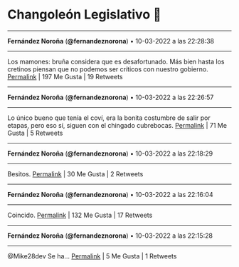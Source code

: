 # Changoleón Legislativo 🙈
*****
**Fernández Noroña** (**@fernandeznorona**) • 10-03-2022 a las 22:28:38
*****
Los mamones: bruña considera que es desafortunado. Más bien hasta los cretinos piensan que no podemos ser críticos con nuestro gobierno.
[Permalink](https://twitter.com/fernandeznorona/status/1502169610065383426) | 197 Me Gusta | 19 Retweets
*****
**Fernández Noroña** (**@fernandeznorona**) • 10-03-2022 a las 22:26:57
*****
Lo único bueno que tenía el coví, era la bonita costumbre de salir por etapas, pero eso sí, siguen con el chingado cubrebocas.
[Permalink](https://twitter.com/fernandeznorona/status/1502169187715670016) | 71 Me Gusta | 5 Retweets
*****
**Fernández Noroña** (**@fernandeznorona**) • 10-03-2022 a las 22:18:29
*****
Besitos.
[Permalink](https://twitter.com/fernandeznorona/status/1502167055306346498) | 30 Me Gusta | 2 Retweets
*****
**Fernández Noroña** (**@fernandeznorona**) • 10-03-2022 a las 22:16:04
*****
Coincido.
[Permalink](https://twitter.com/fernandeznorona/status/1502166448252223488) | 132 Me Gusta | 17 Retweets
*****
**Fernández Noroña** (**@fernandeznorona**) • 10-03-2022 a las 22:15:28
*****
@Mike28dev Se ha…
[Permalink](https://twitter.com/fernandeznorona/status/1502166293947944965) | 5 Me Gusta | 1 Retweets